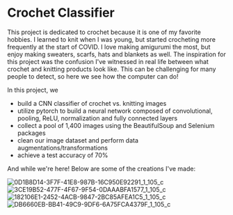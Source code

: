 # Crochet Classifier
This project is dedicated to crochet because it is one of my favorite hobbies. I learned to knit when I was young, but started crocheting more frequently at the start of COVID. I love making amigurumi the most, but enjoy making sweaters, scarfs, hats and blankets as well. The inspiration for this project was the confusion I've witnessed in real life between what crochet and knitting products look like. This can be challenging for many people to detect, so here we see how the computer can do!

In this project, we
- build a CNN classifier of crochet vs. knitting images
- utilize pytorch to build a neural network composed of convolutional, pooling, ReLU, normalization and fully connected layers
- collect a pool of 1,400 images using the BeautifulSoup and Selenium packages
- clean our image dataset and perform data augmentations/transformations
- achieve a test accuracy of 70% 

And while we're here! Below are some of the creations I've made:

![0D1B8D14-3F7F-41E8-987B-16C950E92291_1_105_c](https://github.com/user-attachments/assets/9091da5f-a3ca-43da-863b-0563b2696782)
![3CE19B52-477F-4F67-9F54-0DAAABFA1577_1_105_c](https://github.com/user-attachments/assets/2418fa1e-2913-44af-9a21-1a30f73f8bc9)
![182106E1-2452-4ACB-9847-2BC85AFEA1C5_1_105_c](https://github.com/user-attachments/assets/93af9c87-edba-4b3f-9f8e-d1e1df2796aa)
![DB6660EB-BB41-49C9-9DF6-6A75FCA4379F_1_105_c](https://github.com/user-attachments/assets/0b572c04-9559-4d6c-a0f4-372319a84bd1)
